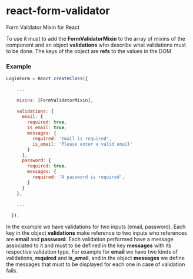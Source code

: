 # react-form-validator
Form Validator Mixin for React

To use it must to add the **FormValidatorMixin** to the array of mixins of the component and an object **validations** who describe what validations must to be done. The keys of the object are **refs** to the values in the DOM

### Example
```javascript
LoginForm = React.createClass({

    ...
    
    mixins: [FormValidatorMixin],
  
    validations: {
      email: {
        required: true,
        is_email: true,
        messages: {
          required: 'Email is required',
          is_email: 'Please enter a valid email'
        }
      },
      password: {
        required: true,
        messages: {
          required: 'A password is required',
        }
      }
    },
    
    ...
    
  });
```

In the example we have validations for two inputs (email, password). Each key in the object **validations** make reference to two inputs who references are **email** and **password**. Each validation performed have a message associated to it and must to be defined in the key **messages** with its respective validation type. For example for **email** we have two kinds of validations, **required** and **is_email**, and in the object **messages** we define the messages that must to be displayed for each one in case of validation fails.
